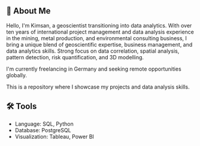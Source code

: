 ## 👋 About Me 
Hello, I'm Kimsan, a geoscientist transitioning into data analytics. With over ten years of international project management and data analysis experience in the mining, metal production, and environmental consulting business, I bring a unique blend of geoscientific expertise, business management, and data analytics skills.  Strong focus on data correlation, spatial analysis, pattern detection, risk quantification, and 3D modelling.

I'm currently freelancing in Germany and seeking remote opportunities globally.

This is a repository where I showcase my projects and data analysis skills.


## 🛠️ Tools
+ Language: SQL, Python
+ Database: PostgreSQL
+ Visualization: Tableau, Power BI

<!--
**KimsanMak/kimsanmak** is a ✨ _special_ ✨ repository because its `README.md` (this file) appears on your GitHub profile.

Here are some ideas to get you started:

- 🔭 I’m currently working on ...
- 🌱 I’m currently learning ...
- 👯 I’m looking to collaborate on ...
- 🤔 I’m looking for help with ...
- 💬 Ask me about ...
- 📫 How to reach me: ...
- 😄 Pronouns: ...
- ⚡ Fun fact: ...
-->
